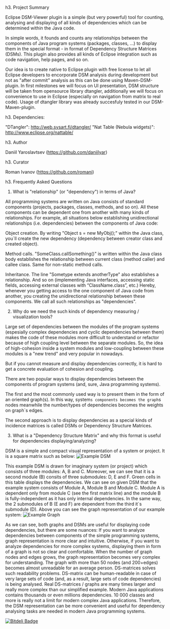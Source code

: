 h3. Project Summary

Eclipse DSM-Viewer plugin is a simple (but very powerful) tool for counting, analysing and displaying of all kinds of dependencies which can be determined within the Java code.

In simple words, it founds and counts any relationships between the components of Java program systems (packages, classes, ...) to display them in the special format - in format of Dependency Structure Matrices (DSMs). This plugin also provides all kinds of Eclipse integration such as code navigation, help pages, and so on.

Our idea is to create native to Eclipse plugin with free license to let all Eclipse developers to encorporate DSM analysis during development but not as "after commit" analysis as this can be done using Maven-DSM-plugin. In first milestones we will focus on UI presentation, DSM structure will be taken from opensource library dtangler, additionally we will focus on convenience to use in Eclipse (especially on navigation from matrix to real code). Usage of dtangler library was already succesfuly tested in our DSM-Maven-plugin.

h3. Dependencies:

"DTangler": http://web.sysart.fi/dtangler/
"Nat Table (Nebula widgets)": http://www.eclipse.org/nattable/

h3. Author

Daniil Yaroslavtsev (https://github.com/daniilyar)

h3. Curator

Roman Ivanov (https://github.com/romani) 

h3. Frequently Asked Questions

1. What is "relationship" (or "dependency") in terms of Java?

All programming systems are written on Java consists of standard components (projects, packages, classes, methods, and so on). All these components can be dependent one from another with many kinds of relationships. For example, all situations below establishing unidirectional relationships (i.e. dependencies) between the components of Java code:

Object creation. By writing "Object s = new MyObj();" within the Java class, you`ll create the new dependency (dependency between creator class and created object).

Method calls. "SomeClass.callSomething()" is written within the Java class body
establishes the relationship between current class (method caller) and callee class. Same for non-static method calls.

Inheritance. The line "Sometype extends anotherType" also establishes a relationship.
And so on (implementing Java interfaces, accessing static fields, accessing external classes with “ClassName.class”, etc.)
Hereby, whenever you getting access to the one component of Java code from another, you creating the unidirectional relationship between these components. We call all such relationships as "dependencies".

2. Why do we need the such kinds of dependency measuring / visualization tools?

Large set of dependencies between the modules of the program systems (espesially complex dependencies and cyclic dependencies between them) makes the code of these modules more difficult to understand or refactor because of high coupling level between the separate modules. So, the idea of high-cohesion inside a system modules and low-coupling between these modules is a "new trend" and very popular in nowadays. 

But if you cannot measure and display dependencies correctly, it is hard to get a concrete evaluation of cohesion and coupling.

There are two popular ways to display dependencies between the components of program systems (and, sure, Java programming systems).

The first and the most commonly used way is to present them in the form of an oriented graph(s). In this way, system`s components becomes the graph`s nodes meanwhile the number/types of dependencies becomes the weights on graph`s edges.

The second approach is to display dependencies as a special kinds of incidence matrices is called DSMs or Dependency Structure Matrices.

3. What is a "Dependency Structure Matrix" and why this format is useful for dependencies displaying/analyzing?

DSM is a simple and compact visual representation of a system or project. It is a square matrix such as below:
![Example DSM](https://raw.github.com/daniilyar/Eclipse-DSM-viewer/gh-pages/images/exampleDSM.png)

This example DSM is drawn for imaginary system (or project) which consists of three modules: A, B and C. Moreover, we can see that it is a second module (B) consits of three submodules: D, E and F. Green cells in this table displays the dependencies. 
We can see on given DSM that the example system consists of Module A, Module B and Module C. Module A is dependent only from module C (see the first matrix line) and the module B is fully-independent as it has only internal dependencies. In the same way, the 2 submodules of B (E and F) are dependent from the third it`s submodule (D).
Above you can see the graph representation of our example system:
![Example Graph](https://raw.github.com/daniilyar/Eclipse-DSM-viewer/gh-pages/images/exampleGRAPH.png)

As we can see, both graphs and DSMs are useful for displaying code dependencies, but there are some nuances:
If you want to analyze dependencies between components of the simple programming systems, graph representation is more clear and intuitive. Otherwise, if you want to analyze dependencies for more complex systems, displaying them in form of a graph is not so clear and comfortable. When the number of graph nodes and edges grows, the graph representation becomes very complex for understanding. The graph with more than 50 nodes (and 200+edges) becomes almost unreadable for an average person.
DS-matrices solves such readability problems. DS-matrix can be human-readable in case of very large sets of code (and, as a result, large sets of code dependencies) is being analysed.
Real DS-matrices / graphs are many times larger and really more complex than our simplified example. Modern Java applications contains thousands or even millions dependencies. 10 000 classes and more is really not a limit for modern complex Java applications. Therefore, the DSM representation can be more convenient and useful for dependency analysing tasks are needed in modern Java programming systems.


[![Bitdeli Badge](https://d2weczhvl823v0.cloudfront.net/daniilyar/eclipse-dsm-viewer/trend.png)](https://bitdeli.com/free "Bitdeli Badge")

